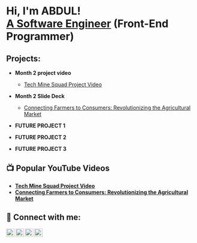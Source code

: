 <h1>Hi, I'm ABDUL! <br/><a href="https://github.com/biggdreamz"> A Software Engineer</a> <a>(Front-End Programmer)</a>

<h2>Projects:</h2>

- <b>Month 2 project video</b>
  - [Tech Mine Squad Project Video](https://www.youtube.com/watch?v=rCXGuzszJe8)
- <b>Month 2 Slide Deck</b>
  - [Connecting Farmers to Consumers: Revolutionizing the Agricultural Market](https://docs.google.com/presentation/d/1VjfVNGDEMOyphDPtaJ6nqDKUrFv0dVcHK74vojPU3d4/edit?usp=sharing)<b>

  
- <b>FUTURE PROJECT 1</b>

- <b>FUTURE PROJECT 2</b>

- <b>FUTURE PROJECT 3</b>
  
<h2>📺 Popular YouTube Videos</h2>

- [Tech Mine Squad Project Video](https://www.youtube.com/watch?v=rCXGuzszJe8)
- [Connecting Farmers to Consumers: Revolutionizing the Agricultural Market](https://docs.google.com/presentation/d/1VjfVNGDEMOyphDPtaJ6nqDKUrFv0dVcHK74vojPU3d4/edit?usp=sharing)<b>

<h2> 🤳 Connect with me:</h2>

[<img align="left" alt="JoshMadakor | YouTube" width="22px" src="https://cdn.jsdelivr.net/npm/simple-icons@v3/icons/youtube.svg" />][youtube]
[<img align="left" alt="JoshMadakor | Twitter" width="22px" src="https://cdn.jsdelivr.net/npm/simple-icons@v3/icons/twitter.svg" />][twitter]
[<img align="left" alt="JoshMadakor | LinkedIn" width="22px" src="https://cdn.jsdelivr.net/npm/simple-icons@v3/icons/linkedin.svg" />][linkedin]
[<img align="left" alt="JoshMadakor | Instagram" width="22px" src="https://cdn.jsdelivr.net/npm/simple-icons@v3/icons/instagram.svg" />][instagram]

[twitter]: https://twitter.com/bigg__dreamz
[youtube]: https://www.youtube.com/@abubakarabdul9755
[instagram]: https://www.instagram.com/arc.sadiq/
[linkedin]: https://linkedin.com/in/abubakar-sadiq-84484522a

<!--
**biggdreamz/biggdreamz** is a ✨ _special_ ✨ repository because its `README.md` (this file) appears on your GitHub profile.

Here are some ideas to get you started:

- 🔭 I’m currently working on ...
- 🌱 I’m currently learning ...
- 👯 I’m looking to collaborate on ...
- 🤔 I’m looking for help with ...
- 💬 Ask me about ...
- 📫 How to reach me: ...
- 😄 Pronouns: ...
- ⚡ Fun fact: ...
-->
